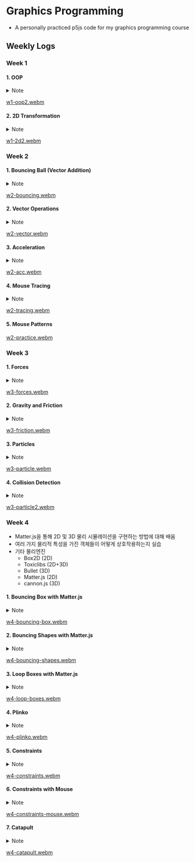 # Graphics Programming

- A personally practiced p5js code for my graphics programming course

## Weekly Logs

### Week 1

#### 1. OOP

<details>
<summary>Note</summary>
  
- 객체 지향 프로그래밍(OOP) 개념 학습
  - 클래스(Class)를 정의하고 객체(Object)를 생성하는 방법
  - 생성자(Constructor)를 사용하여 객체 초기화
  - 객체의 속성(Properties)과 메서드(Methods) 정의
- p5.js 라이브러리 활용
  - setup() 초기 설정
  - draw() 애니메이션 루프 생성
  - createCanvas() 캔버스 생성
  - background() 배경색 설정
  - fill() 도형 채우기 색상 설정
  - rect() 사각형 그리기
- 인터랙티브한 요소 구현
  - mousePressed() 마우스 클릭 이벤트 처리
  - 조건문을 사용하여 마우스 클릭 위치에 따른 동작 제어
- 버튼 클래스 구현
  - 버튼의 위치, 크기, 상태 등을 속성으로 정의
  - draw() 메서드로 버튼 그리기
  - flick() 메서드로 마우스 클릭 시 버튼 상태 변경
  
</details>

[w1-oop2.webm](https://github.com/urbanscratcher/study-graphics/assets/17016494/2b8ffdcd-9d4b-48f0-aef8-fd5f2e6db8a6)

#### 2. 2D Transformation

<details>
<summary>Note</summary>
  
- 2D 변환 매트릭스 활용
  - translate() 좌표계 이동
  - rotate() 좌표계 회전
  - scale() 좌표계 크기 조정
  - push()와 pop() 함수로 변환 매트릭스 상태 저장 및 복원
- 도형 그리기 함수 사용
  - rect() 사각형 그리기
  - ellipse() 원 그리기
  - line() 선 그리기
  - triangle() 삼각형 그리기
- 시계 그리기 예제
  - 초침, 분침, 시침을 각도에 따라 회전하여 그리기
  - map() 함수를 사용하여 시간 값을 각도로 변환
  - radians() 각도를 라디안 단위로 변환
- 마우스 위치에 따른 객체 그리기
  - mouseX와 mouseY 변수를 사용하여 마우스 위치 추적
  - 마우스 위치를 기준으로 객체 (고양이) 그리기
- 모듈화된 코드 작성
  - 각 기능을 별도의 함수로 분리하여 코드 구조화
  - drawTransFigures(), drawCat(), rotRect(), tempTrans(), drawClock() 등의 함수 사용
- 스타일 설정 함수 사용
  - fill() 도형 채우기 색상 설정
  - stroke() 선 색상 설정
  - strokeWeight() 선 두께 설정
 
</details>

[w1-2d2.webm](https://github.com/urbanscratcher/study-graphics/assets/17016494/7de0f7d9-ee8e-4de6-8623-a2a307aa09eb)

### Week 2

#### 1. Bouncing Ball (Vector Addition)

<details>
  <summary>Note</summary>
  
- 객체 지향 프로그래밍(OOP) 개념 학습
  - Ball 클래스를 정의하여 공의 속성과 동작을 캡슐화
  - 생성자(constructor)를 사용하여 Ball 객체 초기화
  - 객체의 메서드(run(), draw(), move(), bounce())를 통해 공의 동작 구현
- 벡터(Vector) 개념 이해
  - createVector() 함수를 사용하여 벡터 생성
  - 벡터를 사용하여 공의 위치(location)와 속도(velocity) 표현
  - add() 메서드를 사용하여 벡터 간 덧셈 연산으로 공의 움직임 구현
- 공의 움직임과 경계 처리
  - move() 메서드에서 벡터 연산을 통해 공의 위치 업데이트
  - bounce() 메서드에서 공이 화면 경계에 닿았을 때 속도의 방향을 반전시켜 공이 화면 내에서 튕기도록 처리
- 랜덤 값 생성
  - random() 함수를 사용하여 공의 초기 위치와 속도를 랜덤하게 설정

</details>

[w2-bouncing.webm](https://github.com/urbanscratcher/study-graphics/assets/17016494/34ff5b6e-bc38-4c6c-89f2-13dab70502d6)

#### 2. Vector Operations

<details>
  <summary>Note</summary>

- 벡터(Vector) 연산 이해
  - createVector() 벡터 생성
  - sub() 메서드를 사용하여 두 벡터의 차이 계산
  - mag() 메서드를 사용하여 벡터의 크기(magnitude) 계산
  - normalize() 메서드를 사용하여 벡터 정규화(크기를 1로 만듦)
  - mult() 메서드를 사용하여 벡터에 스칼라 곱셈 적용
  - div() 메서드를 사용하여 벡터에 스칼라 나눗셈 적용
- 마우스 위치를 기반으로 한 벡터 연산
  - mouseX와 mouseY 변수를 사용하여 마우스 위치 추적
  - 마우스 위치와 화면 중심 사이의 벡터 계산
  - 벡터 뺄셈을 통해 마우스 위치와 화면 중심 사이의 거리와 방향 계산
- 벡터의 크기(magnitude) 시각화
  - mag() 메서드를 사용하여 벡터의 크기 계산
  - text() 함수를 사용하여 벡터의 크기 값 표시
  - rect() 함수를 사용하여 벡터의 크기에 비례하는 사각형 그리기
- 벡터 정규화(normalization) 시각화
  - normalize() 메서드를 사용하여 벡터 정규화
  - 정규화된 벡터에 일정한 크기를 곱하여 화살표 그리기
- 벡터 스케일링(크기 조정) 이해
  - mult() 메서드를 사용하여 벡터에 스칼라 곱셈 적용
  - div() 메서드를 사용하여 벡터에 스칼라 나눗셈 적용
- 화면 중심을 기준으로 선 그리기
  - translate() 함수를 사용하여 화면 중심으로 좌표계 이동
  - strokeWeight() 선의 두께 설정

</details>

[w2-vector.webm](https://github.com/urbanscratcher/study-graphics/assets/17016494/c24e8043-5bcc-4871-9294-e4db96bd5ebf)

#### 3. Acceleration

<details>
<summary>Note</summary>
  
- 가속도(Acceleration) 개념 도입
  - acceleration 벡터를 사용하여 공의 가속도 표현
  - 가속도는 프레임마다 일정한 값으로 설정됨
- 속도에 가속도를 더하여 속도 업데이트
  - velocity.add(acceleration)을 사용하여 가속도를 속도에 더함
  - 이를 통해 공의 속도가 점진적으로 증가
- 속도 제한 설정
  - limit() 메서드를 사용하여 속도의 크기를 제한
  - maxVelocity 변수를 사용하여 최대 속도 값 설정
- 화면 경계 처리

- edges() 메서드에서 공이 화면 경계를 벗어날 때 반대편 경계로 이동하도록 처리
- 이를 통해 공이 화면을 계속 순환하는 효과를 구현

</details>

[w2-acc.webm](https://github.com/urbanscratcher/study-graphics/assets/17016494/b1998dbf-42aa-4263-85a2-374f0f3af8c1)

#### 4. Mouse Tracing

<details>
<summary>Note</summary>
  
- 마우스 위치를 따라가는 공의 움직임 구현
  - createVector(mouseX, mouseY)를 사용하여 마우스 위치를 벡터로 생성
  - 정적 함수 p5.Vector.sub()를 사용하여 마우스 위치와 공의 위치 사이의 방향 벡터 계산
  - 방향 벡터를 정규화(normalize)하고 일정한 크기를 곱하여 가속도로 설정
- 공의 궤적을 선으로 그리기
  - prevLocation 벡터를 사용하여 이전 프레임에서의 공의 위치 저장
  - line() 함수를 사용하여 현재 위치와 이전 위치 사이에 선 그리기
  - copy() 메서드를 사용하여 현재 위치를 이전 위치로 업데이트
- 배경을 지우지 않고 공의 궤적 누적
  - draw() 함수에서 background() 함수를 호출하는 대신, setup()에서 호출함으로써 이전 프레임의 그림을 유지
  - 이를 통해 공의 궤적이 화면에 누적되어 그려짐

</details>

[w2-tracing.webm](https://github.com/urbanscratcher/study-graphics/assets/17016494/54ff64f5-abae-4c56-96f3-17751bd90f5a)

#### 5. Mouse Patterns

[w2-practice.webm](https://github.com/urbanscratcher/study-graphics/assets/17016494/34fe624d-d17f-482b-bfeb-1c976d0879b8)

### Week 3

#### 1. Forces

<details>
<summary>Note</summary>
  
- 힘(Force)과 가속도(Acceleration)의 개념을 구현한 물리 시뮬레이션
  - 힘과 가속도를 이용하여 객체의 움직임을 구현하는 방법을 설명
  - 힘은 질량을 가진 물체를 가속시키는 벡터임
  - 가속도는 힘에 비례하고, 질량에 반비례함
  - 여러 개의 힘이 동시에 물체에 작용할 수 있음
  - `applyForce(force)` 메소드는 물체에 힘을 적용함
- 뉴턴의 운동 법칙을 기반으로 객체의 움직임을 시뮬레이션함
  - 제1법칙: 물체는 외부 힘이 작용하지 않으면 운동 상태를 유지함
  - 제2법칙: 힘 = 질량 × 가속도, 가속도 = 힘 / 질량
    - 질량을 1로 가정하면, 가속도 벡터는 힘 벡터와 같아짐
- Ball 클래스를 정의하여 공의 움직임을 시뮬레이션함

- 마우스 위치와 공의 위치 사이의 방향 벡터를 계산하여 힘을 적용함
- 공은 힘의 영향을 받아 움직이며, 경계면에 부딪히면 반사됨
- `move()` 메소드: 속도에 가속도를 더하고, 위치에 속도를 더하여 공의 움직임을 업데이트함
- `bounce()` 메소드: 공이 경계면에 부딪힐 때 속도의 방향을 반전시켜 반사 효과를 구현함

</details>

[w3-forces.webm](https://github.com/urbanscratcher/study-graphics/assets/17016494/07578e4e-9086-4a7f-bec4-df46b0840d59)

#### 2. Gravity and Friction

<details>
<summary>Note</summary>
  
- 중력(Gravity)과 마찰력(Friction)을 시뮬레이션하는 예제 코드
  - 중력: 질량을 가진 모든 물체가 서로 끌어당기는 자연 현상
    - p5에서는 (0, 0.1)의 값을 가진 벡터를 가속도에 추가하여 구현
  - 마찰력: 중력에 대한 반대 반응
    - p5에서는 속도 벡터의 반대 방향 벡터를 계산하고, 마찰 계수를 곱하여 적용
- `Ball` 클래스를 정의하여 공의 움직임을 시뮬레이션함
  - `applyForce(force)` 메소드를 사용하여 중력과 마찰력을 적용
  - `run()` 메소드에서 공을 그리고, 움직이며, 경계면에서 반사시킴
  - `move()` 메소드에서 속도에 가속도를 더하고, 위치에 속도를 더하여 공의 움직임을 업데이트
    - 다음 프레임에서 다른 힘들이 추가될 수 있도록 가속도를 0으로 초기화
  - `bounce()` 메소드에서 공이 경계면에 부딪힐 때 속도의 방향을 반전시켜 반사 효과를 구현
- `draw()` 함수에서 중력과 마찰력을 적용하는 과정을 설명함

- 중력: (0, 0.1)의 값을 가진 벡터를 생성하여 `applyForce()`로 적용
- 마찰력: 속도 벡터의 반대 방향 벡터를 계산하고, 정규화한 후 마찰 계수를 곱하여 `applyForce()`로 적용
- 중력과 마찰력을 시뮬레이션하여 공의 움직임을 구현하는 예제임
- 이를 바탕으로 다양한 물리 현상을 시뮬레이션할 수 있음

</details>

[w3-friction.webm](https://github.com/urbanscratcher/study-graphics/assets/17016494/fdb97c59-8436-495a-a123-5a7749519d8a)

#### 3. Particles

<details>
<summary>Note</summary>
  
- 마우스를 드래그할 때 어지고 바닥에서 튕기는 시뮬레이션 코드
  - 중력과 마찰력의 영향을 받아 공들이 자연스럽게 떨어지고 바닥에서 튕김
  - "Clear" 버튼으로 화면 초기화 가능
- 주요 함수
  - `setup()`: 초기 설정 및 "Clear" 버튼 생성
  - `draw()`: 물리 효과 적용, 공 그리기, 경계면 반사 등 프레임별 업데이트
- 핵심 클래스
  - `Ball`: 공의 속성, 움직임, 물리 효과 등을 캡슐화
    - `run()`, `draw()`, `move()`, `bounce()`, `applyForce()` 메소드로 구성
  - `Button`: 버튼의 상호작용과 이벤트 처리
  - `draw()`, `changeBgColor()`, `buttonPressed()` 메소드로 구성
- 사용자 인터랙션

- `mouseDragged()`: 마우스 드래그로 공 생성
- `mousePressed()`: 버튼 클릭으로 화면 초기화

</details>

[w3-particle.webm](https://github.com/urbanscratcher/study-graphics/assets/17016494/d77aed23-4c37-477a-9121-0d50b542ae68)

#### 4. Collision Detection

<details>
<summary>Note</summary>
  
- 마우스 드래그로 생성한 공들이 중력, 마찰력의 영향을 받으며 움직이고 충돌하는 시뮬레이션 코드
  - 마우스 드래그 이벤트로 공 생성, 버튼 클릭 이벤트로 공 제거 기능 구현
  - 중력, 마찰력을 적용하여 공의 움직임을 자연스럽게 표현
  - 사각형 박스와의 충돌 검사를 통해 공의 색상 변경 효과 적용
- 충돌 검사(Collision Detection)
  - 2개 이상의 객체 간 교차 여부를 판별하는 연산 문제
  - 시뮬레이션의 객체 수가 많아질수록 복잡도와 계산 비용 증가(O(n^2))
  - 최적화 방안: Broad Phase와 Narrow Phase로 나누어 처리
- Broad Phase Collision Detection
  - 충돌 가능성이 있는 객체 쌍을 찾고, 충돌 불가능한 쌍은 제외
  - 공간 분할(Space Partitioning)과 경계 상자(Bounding Box) 기법 활용
  - 쿼드트리(Quadtree) 알고리즘: 2D 공간을 재귀적으로 4분할하여 관리(O(nlogn))
- Narrow Phase Collision Detection
  - 점과 원, 원과 원, 사각형과 점, 삼각형과 사각형 등의 충돌 검사 알고리즘 활용
  - 거리 계산, 경계 비교 등을 통해 실제 충돌 여부 판별
- 주요 클래스와 함수

- `Box` 클래스: 사각형 박스 객체의 속성과 그리기 기능 캡슐화
- `Ball` 클래스: 공 객체의 속성, 움직임, 충돌 검사, 물리 효과 캡슐화
- `Button` 클래스: 버튼 객체의 속성, 그리기, 상호작용 기능 캡슐화
- `setup()` 함수: 캔버스 설정, 공 배열, 버튼, 박스 객체 초기화
- `draw()` 함수: 공의 물리 효과 적용, 충돌 검사, 그리기 수행
- `mouseDragged()` 함수: 마우스 드래그 시 공 생성하여 배열에 추가
- `mousePressed()` 함수: 버튼 클릭 시 공 배열 초기화

</details>

[w3-particle2.webm](https://github.com/urbanscratcher/study-graphics/assets/17016494/e3e6ed01-f69b-4647-943d-45ff16eca4dd)

### Week 4

- Matter.js을 통해 2D 및 3D 물리 시뮬레이션을 구현하는 방법에 대해 배움
- 여러 가지 물리적 특성을 가진 객체들이 어떻게 상호작용하는지 실습
- 기타 물리엔진
  - Box2D (2D)
  - Toxiclibs (2D+3D)
  - Bullet (3D)
  - Matter.js (2D)
  - cannon.js (3D)

#### 1. Bouncing Box with Matter.js

<details>
<summary>Note</summary>

- 개요
  - Matter.js 라이브러리를 사용하여 기본적인 물리 시뮬레이션 환경을 구축
  - 사각형 상자(box1)와 바닥(ground1)을 생성하고, 상자는 반발력과 마찰력을 가지고 움직임
- 주요 개념
  - `Matter.js` 라이브러리에서 필요한 모듈을 가져옴
  - 물리 엔진 생성 및 초기화: `Engine.create()`로 엔진 생성, `engine` 객체를 생성해 물리 시뮬레이션을 관리
  - 물체 생성: `Bodies.rectangle()`로 사각형 객체 생성
  - 물체를 엔진에 추가: `World.add(engine.world, obj)`
  - 물리적 특성 적용: restitution(반발력)과 friction(마찰력) 설정
  - 정적 객체 생성: `isStatic: true` 옵션으로 움직이지 않는 바닥 생성
  - 엔진 업데이트 및 렌더링: `Engine.update(engine)`와 `drawVertices()`를 통해 물체의 움직임과 그리기

</details>

[w4-bouncing-box.webm](https://github.com/urbanscratcher/study-graphics/assets/17016494/e2e4bd61-182c-4f21-95c0-087322133a1a)

#### 2. Bouncing Shapes with Matter.js

<details>
<summary>Note</summary>

- 개요
  - `Bodies.rectangle`, `Bodies.circle`, `Bodies.polygon`을 사용하여 다양한 모양의 물체를 생성
  - 두 개의 경사진 바닥(ground1, ground2)을 추가해 물체들이 서로 다른 각도로 충돌하게 함
- 주요 개념
  - 다양한 도형 생성: `Bodies.circle`과 `Bodies.polygon`을 사용하여 원과 다각형 생성
  - 물체의 물리적 특성 적용: 모든 물체에 동일한 반발력과 마찰력을 적용하여 일관된 움직임을 보여줌

</details>

[w4-bouncing-shapes.webm](https://github.com/urbanscratcher/study-graphics/assets/17016494/a883e711-11fc-41bc-b41e-f5e2b30252f9)


#### 3. Loop Boxes with Matter.js

<details>
<summary>Note</summary>

- 개요
  - 상자들이 무작위 크기로 생성되어 중력에 의해 떨어짐
- 주요 개념
  - 동적 객체 생성 및 제거: `generateObject()` 물체를 동적으로 생성하고, 화면 밖으로 나간 물체를 제거하여 성능 유지
  - 화면 경계 감지: `isOffScreen()` 화면 밖으로 나간 상자를 감지

</details>

[w4-loop-boxes.webm](https://github.com/urbanscratcher/study-graphics/assets/17016494/86838256-94d7-4992-b2bf-91fe505b6723)


#### 4. Plinko

<details>
<summary>Note</summary>

- 개요
  - 핀과 공을 생성하여 Plinko 게임을 모방한 시뮬레이션
  - 핀은 고정된 위치에 배치되고, 키 입력에 따라 새로운 공이 생성되어 화면 상단에서 떨어짐
- 주요 개념
  - 정적 핀과 동적 공의 상호작용: 핀은 고정되어 있고, 공은 충돌하며 떨어짐
  - 키 입력에 따른 공 생성: `keyPressed()`로 키 입력 시 새로운 공 생성
  - 복잡한 상호작용 시뮬레이션: 핀과 공의 충돌을 통해 복잡한 상호작용을 시뮬레이션

</details>

[w4-plinko.webm](https://github.com/urbanscratcher/study-graphics/assets/17016494/71760c6b-1847-4ffd-89b2-1389d7de3826)


#### 5. Constraints

<details>
<summary>Note</summary>

- 개요
  - 여러 개의 다각형(poly1A, poly1B, poly2, poly3)을 생성하고, 각각의 다각형에 제약(constraint)을 추가
  - `World.add()`를 통해 엔진에 다각형과 제약을 추가
- 주요 개념
  - 제약 생성: 두 개의 물체 사이 또는 물체와 고정된 점 사이에 제약을 설정.
  - 제약의 특성: stiffness(강성)와 damping(감쇠)를 설정하여 제약의 탄성과 저항 조절.
  - 다각형과 제약의 시각화: `drawVertices()`와 `drawConstraint()`를 통해 물체와 제약을 그립니다.

</details>

[w4-constraints.webm](https://github.com/urbanscratcher/study-graphics/assets/17016494/6771ba94-1e17-4831-aa61-0fee5cae9edf)


#### 6. Constraints with Mouse

<details>
<summary>Note</summary>

- 개요
  - 이전 코드에 마우스 제약(Mouse Constraint)을 추가하여 마우스로 물체를 조작할 수 있게 함
  - `Mouse.create(canvas.elt)`를 사용해 마우스 입력을 받음
  - `MouseConstraint.create(engine, mouseParams)`를 통해 마우스 제약을 생성하고 엔진에 추가
- 주요 개념
  - 마우스 제약: 마우스로 물체를 드래그하고 이동할 수 있도록 설정
  - 고해상도 화면 지원: `pixelDensity()`를 사용하여 고해상도 화면에서 정확한 마우스 좌표를 얻음

</details>

[w4-constraints-mouse.webm](https://github.com/urbanscratcher/study-graphics/assets/17016494/1610872a-9a62-4cfa-bb88-5af67f1acbde)


#### 7. Catapult

<details>
<summary>Note</summary>

- 개요
  - Catapult를 만들어 물체를 던지는 시뮬레이션
  - `Bodies.rectangle()`과 `Constraint.create()`를 사용해 Catpult와 그 제약을 설정
  - `setupBalls()`로 2개의 공을 생성하고 엔진에 추가
- 주요 개념
  - Catapult 설정: Catpult와 그 제약을 설정하여 물체를 던지는 동작을 구현
  - 공의 생성 및 물리적 특성 적용: 공을 생성하고 그 밀도(density)를 설정해 중력의 영향을 조절
  - 전체 시뮬레이션: `Engine.update()`와 `drawVertices()`를 사용하여 물체를 시각적으로 표현

</details>

[w4-catapult.webm](https://github.com/urbanscratcher/study-graphics/assets/17016494/77d5a2b2-8c46-430b-90e3-aff96ac70de7)

